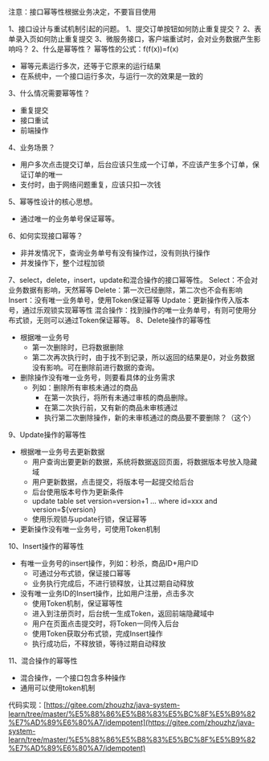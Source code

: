 注意：接口幂等性根据业务决定，不要盲目使用

1、接口设计与重试机制引起的问题。
1、提交订单按钮如何防止重复提交？
2、表单录入页如何防止重复提交
3、微服务接口，客户端重试时，会对业务数据产生影响吗？
2、什么是幂等性？
幂等性的公式：f(f(x))=f(x)

- 幂等元素运行多次，还等于它原来的运行结果
- 在系统中，一个接口运行多次，与运行一次的效果是一致的

3、什么情况需要幂等性？

- 重复提交
- 接口重试
- 前端操作

4、业务场景？

- 用户多次点击提交订单，后台应该只生成一个订单，不应该产生多个订单，保证订单的唯一
- 支付时，由于网络问题重复，应该只扣一次钱

5、幂等性设计的核心思想。

- 通过唯一的业务单号保证幂等。

6、如何实现接口幂等？

- 非并发情况下，查询业务单号有没有操作过，没有则执行操作
- 并发操作下，整个过程加锁

7、select，delete，insert，update和混合操作的接口幂等性。
Select：不会对业务数据有影响，天然幂等
Delete：第一次已经删除，第二次也不会有影响
Insert：没有唯一业务单号，使用Token保证幂等
Update：更新操作传入版本号，通过乐观锁实现幂等性
混合操作：找到操作的唯一业务单号，有则可使用分布式锁，无则可以通过Token保证幂等。
8、Delete操作的幂等性

- 根据唯一业务号
    - 第一次删除时，已将数据删除
    - 第二次再次执行时，由于找不到记录，所以返回的结果是0，对业务数据没有影响。可在删除前进行数据的查询。
- 删除操作没有唯一业务号，则要看具体的业务需求
    - 列如：删除所有审核未通过的商品
        - 在第一次执行，将所有未通过审核的商品删除。
        - 在第二次执行前，又有新的商品未审核通过
        - 执行第二次删除操作，新的未审核通过的商品要不要删除？（这个）

9、Update操作的幂等性

- 根据唯一业务号去更新数据
    - 用户查询出要更新的数据，系统将数据返回页面，将数据版本号放入隐藏域
    - 用户更新数据，点击提交，将版本号一起提交给后台
    - 后台使用版本号作为更新条件
    - update table set version=version+1 ... where id=xxx and version=${version}
    - 使用乐观锁与update行锁，保证幂等
- 更新操作没有唯一业务号，可使用Token机制

10、Insert操作的幂等性

- 有唯一业务号的insert操作，列如：秒杀，商品ID+用户ID
    - 可通过分布式锁，保证接口幂等
    - 业务执行完成后，不进行锁释放，让其过期自动释放
- 没有唯一业务ID的Insert操作，比如用户注册，点击多次
    - 使用Token机制，保证幂等性
    - 进入到注册页时，后台统一生成Token，返回前端隐藏域中
    - 用户在页面点击提交时，将Token一同传入后台
    - 使用Token获取分布式锁，完成Insert操作
    - 执行成功后，不释放锁，等待过期自动释放

11、混合操作的幂等性

- 混合操作，一个接口包含多种操作
- 通用可以使用token机制

代码实现：[https://gitee.com/zhouzhz/java-system-learn/tree/master/%E5%88%86%E5%B8%83%E5%BC%8F%E5%B9%82%E7%AD%89%E6%80%A7/idempotent](https://gitee.com/zhouzhz/java-system-learn/tree/master/%E5%88%86%E5%B8%83%E5%BC%8F%E5%B9%82%E7%AD%89%E6%80%A7/idempotent)

